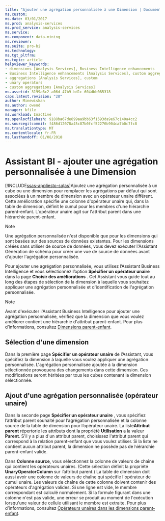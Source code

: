 ```yaml
---
title: "Ajouter une agrégation personnalisée à une Dimension | Documents Microsoft"
ms.custom: 
ms.date: 03/01/2017
ms.prod: analysis-services
ms.prod_service: analysis-services
ms.service: 
ms.component: data-mining
ms.reviewer: 
ms.suite: pro-bi
ms.technology: 
ms.tgt_pltfrm: 
ms.topic: article
helpviewer_keywords:
- dimensions [Analysis Services], Business Intelligence enhancements
- Business Intelligence enhancements [Analysis Services], custom aggregations
- aggregations [Analysis Services], custom
- unary operators
- custom aggregations [Analysis Services]
ms.assetid: 3199a6c2-a06d-47b9-bd1c-604dbb085318
caps.latest.revision: "28"
author: Minewiskan
ms.author: owend
manager: kfile
ms.workload: Inactive
ms.openlocfilehash: 9188ba67de899aa9bb63f1593da9e67c140a4cc2
ms.sourcegitcommit: f486d12078a45c87b0fcf52270b904ca7b0c7fc8
ms.translationtype: MT
ms.contentlocale: fr-FR
ms.lasthandoff: 01/08/2018
---
```

# <a name="bi-wizard---add-a-custom-aggregation-to-a-dimension"></a>Assistant BI - ajouter une agrégation personnalisée à une Dimension
[!INCLUDE[ssas-appliesto-sqlas](../../includes/ssas-appliesto-sqlas.md)]Ajoutez une agrégation personnalisée à un cube ou une dimension pour remplacer les agrégations par défaut qui sont associées à un membre de dimension avec un opérateur unaire différent. Cette amélioration spécifie une colonne d'opérateur unaire qui, dans la table de dimension, définit le cumul pour les membres d'une hiérarchie parent-enfant. L'opérateur unaire agit sur l'attribut parent dans une hiérarchie parent-enfant.  
  
> [!NOTE]  
>  Une agrégation personnalisée n'est disponible que pour les dimensions qui sont basées sur des sources de données existantes. Pour les dimensions créées sans utiliser de source de données, vous devez exécuter l'Assistant Génération de schéma pour créer une vue de source de données avant d'ajouter l'agrégation personnalisée.  
  
 Pour ajouter une agrégation personnalisée, vous utilisez l’Assistant Business Intelligence et vous sélectionnez l’option **Spécifier un opérateur unaire** dans la page **Choisir des améliorations** . Cet Assistant vous guide tout au long des étapes de sélection de la dimension à laquelle vous souhaitez appliquer une agrégation personnalisée et d'identification de l'agrégation personnalisée.  
  
> [!NOTE]  
>  Avant d'exécuter l'Assistant Business Intelligence pour ajouter une agrégation personnalisée, vérifiez que la dimension que vous voulez améliorer contient une hiérarchie d'attribut parent-enfant. Pour plus d’informations, consultez [Dimensions parent-enfant](../../analysis-services/multidimensional-models/parent-child-dimension.md).  
  
## <a name="selecting-a-dimension"></a>Sélection d'une dimension  
 Dans la première page **Spécifier un opérateur unaire** de l’Assistant, vous spécifiez la dimension à laquelle vous voulez appliquer une agrégation personnalisée. L'agrégation personnalisée ajoutée à la dimension sélectionnée provoquera des changements dans cette dimension. Ces modifications seront héritées par tous les cubes contenant la dimension sélectionnée.  
  
## <a name="adding-custom-aggregation-unary-operator"></a>Ajout d'une agrégation personnalisée (opérateur unaire)  
 Dans la seconde page **Spécifier un opérateur unaire** , vous spécifiez l’attribut parent souhaité pour l’agrégation personnalisée et la colonne source de la table de dimension pour l’opérateur unaire. La liste**Attribut parent** répertorie les attributs dont la propriété **Utilisation** a la valeur **Parent**. S'il y a plus d'un attribut parent, choisissez l'attribut parent qui correspond à la relation parent-enfant que vous voulez utiliser. Si la liste ne contient aucun attribut parent, la dimension ne possède pas de hiérarchie parent-enfant valide.  
  
 Dans **Colonne source**, vous sélectionnez la colonne de valeurs de chaîne qui contient les opérateurs unaires. (Cette sélection définit la propriété **UnaryOperatorColumn** sur l’attribut parent.) La table de dimension doit aussi avoir une colonne de valeurs de chaîne qui spécifie l'opérateur de cumul unaire. Les valeurs de chaîne de cette colonne doivent contenir des opérateurs d'agrégation valides. Si une ligne est vide, le membre correspondant est calculé normalement. Si la formule figurant dans une colonne n'est pas valide, une erreur se produit au moment de l'exécution lorsqu'une valeur de cellule utilisant le membre est extraite. Pour plus d’informations, consultez [Opérateurs unaires dans les dimensions parent-enfant](../../analysis-services/multidimensional-models/parent-child-dimension-attributes-unary-operators.md).  
  
  
